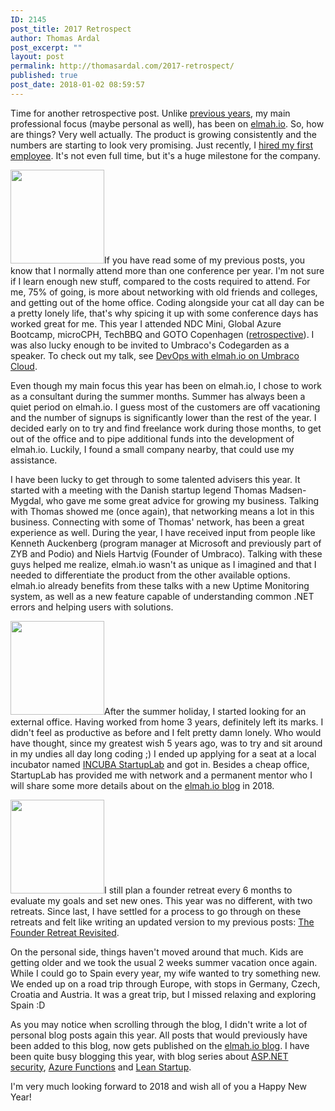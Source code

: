 ```yaml
---
ID: 2145
post_title: 2017 Retrospect
author: Thomas Ardal
post_excerpt: ""
layout: post
permalink: http://thomasardal.com/2017-retrospect/
published: true
post_date: 2018-01-02 08:59:57
---
```

Time for another retrospective post. Unlike <a href="http://thomasardal.com/tag/retrospective/">previous years</a>, my main professional focus (maybe personal as well), has been on <a href="https://elmah.io/">elmah.io</a>. So, how are things? Very well actually. The product is growing consistently and the numbers are starting to look very promising. Just recently, I <a href="https://blog.elmah.io/new-hire-at-elmah-io-kristoffer-strube/">hired my first employee</a>. It's not even full time, but it's a huge milestone for the company.

<img src="http://thomasardal.com/wp-content/uploads/2017/12/microcph-150x150.jpg" alt="" width="150" height="150" class="alignright size-thumbnail wp-image-2154" />If you have read some of my previous posts, you know that I normally attend more than one conference per year. I'm not sure if I learn enough new stuff, compared to the costs required to attend. For me, 75% of going, is more about networking with old friends and colleges, and getting out of the home office. Coding alongside your cat all day can be a pretty lonely life, that's why spicing it up with some conference days has worked great for me. This year I attended NDC Mini, Global Azure Bootcamp, microCPH, TechBBQ and GOTO Copenhagen (<a href="http://thomasardal.com/goto-copenhagen-2017-retrospective/">retrospective</a>). I was also lucky enough to be invited to Umbraco's Codegarden as a speaker. To check out my talk, see <a href="https://vimeo.com/229537607" rel="noopener" target="_blank">DevOps with elmah.io on Umbraco Cloud</a>.

Even though my main focus this year has been on elmah.io, I chose to work as a consultant during the summer months. Summer has always been a quiet period on elmah.io. I guess most of the customers are off vacationing and the number of signups is significantly lower than the rest of the year. I decided early on to try and find freelance work during those months, to get out of the office and to pipe additional funds into the development of elmah.io. Luckily, I found a small company nearby, that could use my assistance.

I have been lucky to get through to some talented advisers this year. It started with a meeting with the Danish startup legend Thomas Madsen-Mygdal, who gave me some great advice for growing my business. Talking with Thomas showed me (once again), that networking means a lot in this business. Connecting with some of Thomas' network, has been a great experience as well. During the year, I have received input from people like Kenneth Auckenberg (program manager at Microsoft and previously part of ZYB and Podio) and Niels Hartvig (Founder of Umbraco). Talking with these guys helped me realize, elmah.io wasn't as unique as I imagined and that I needed to differentiate the product from the other available options. elmah.io already benefits from these talks with a new Uptime Monitoring system, as well as a new feature capable of understanding common .NET errors and helping users with solutions.

<img src="http://thomasardal.com/wp-content/uploads/2017/12/office-150x150.jpg" alt="" width="150" height="150" class="alignright size-thumbnail wp-image-2152" />After the summer holiday, I started looking for an external office. Having worked from home 3 years, definitely left its marks. I didn't feel as productive as before and I felt pretty damn lonely. Who would have thought, since my greatest wish 5 years ago, was to try and sit around in my undies all day long coding ;) I ended up applying for a seat at a local incubator named <a href="https://startuplab.dk/" rel="noopener" target="_blank">INCUBA StartupLab</a> and got in. Besides a cheap office, StartupLab has provided me with network and a permanent mentor who I will share some more details about on the <a href="https://blog.elmah.io/">elmah.io blog</a> in 2018.

<img src="http://thomasardal.com/wp-content/uploads/2017/08/aarhus-150x150.png" alt="" width="150" height="150" class="alignleft size-thumbnail wp-image-2001" />I still plan a founder retreat every 6 months to evaluate my goals and set new ones. This year was no different, with two retreats. Since last, I have settled for a process to go through on these retreats and felt like writing an updated version to my previous posts: <a href="http://thomasardal.com/the-founder-retreat-revisited/">The Founder Retreat Revisited</a>.

On the personal side, things haven't moved around that much. Kids are getting older and we took the usual 2 weeks summer vacation once again. While I could go to Spain every year, my wife wanted to try something new. We ended up on a road trip through Europe, with stops in Germany, Czech, Croatia and Austria. It was a great trip, but I missed relaxing and exploring Spain :D

As you may notice when scrolling through the blog, I didn't write a lot of personal blog posts again this year. All posts that would previously have been added to this blog, now gets published on the <a href="https://blog.elmah.io/">elmah.io blog</a>. I have been quite busy blogging this year, with blog series about <a href="https://blog.elmah.io/improving-security-in-asp-net-mvc-using-custom-headers/">ASP.NET security</a>, <a href="https://blog.elmah.io/migrating-from-windows-services-to-azure-functions/">Azure Functions</a> and <a href="http://thomasardal.com/lean-startup-on-elmah-io-introduction/">Lean Startup</a>.

I'm very much looking forward to 2018 and wish all of you a Happy New Year!